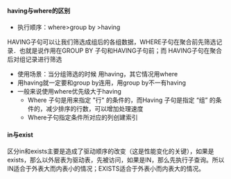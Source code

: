 #### having与where的区别
- 执行顺序：where>group by >having

HAVING子句可以让我们筛选成组后的各组数据，WHERE子句在聚合前先筛选记录．也就是说作用在GROUP BY 子句和HAVING子句前；而 HAVING子句在聚合后对组记录进行筛选
- 使用场景：当分组筛选的时候 用having，其它情况用where
- 用having就一定要和group by连用，用group by不一有having 
- 一般来说使用where优先级大于having 
  - Where 子句是用来指定 "行" 的条件的，而Having 子句是指定 “组” 的条件的，减少排序的行数，可以增加处理速度
  - Where子句指定条件所对应的列创建索引
#### in与exist
区分in和exists主要是造成了驱动顺序的改变（这是性能变化的关键），如果是exists，那么以外层表为驱动表，先被访问，如果是IN，那么先执行子查询。所以IN适合于外表大而内表小的情况；EXISTS适合于外表小而内表大的情况。